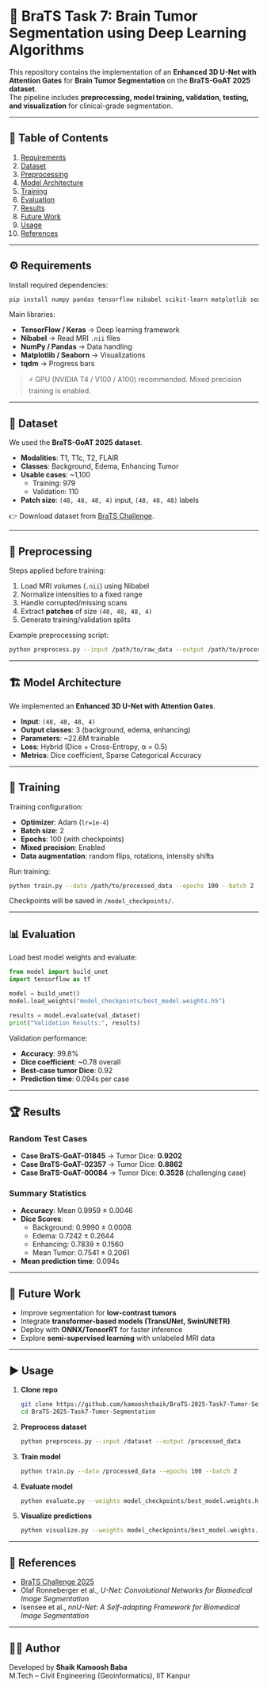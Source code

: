 # 🧠 BraTS Task 7: Brain Tumor Segmentation using Deep Learning Algorithms

This repository contains the implementation of an **Enhanced 3D U-Net with Attention Gates** for **Brain Tumor Segmentation** on the **BraTS-GoAT 2025 dataset**.  
The pipeline includes **preprocessing, model training, validation, testing, and visualization** for clinical-grade segmentation.

---

## 📌 Table of Contents
1. [Requirements](#requirements)
2. [Dataset](#dataset)
3. [Preprocessing](#preprocessing)
4. [Model Architecture](#model-architecture)
5. [Training](#training)
6. [Evaluation](#evaluation)
7. [Results](#results)
8. [Future Work](#future-work)
9. [Usage](#usage)
10. [References](#references)

---

## ⚙️ Requirements

Install required dependencies:

```bash
pip install numpy pandas tensorflow nibabel scikit-learn matplotlib seaborn tqdm
```

Main libraries:
- **TensorFlow / Keras** → Deep learning framework  
- **Nibabel** → Read MRI `.nii` files  
- **NumPy / Pandas** → Data handling  
- **Matplotlib / Seaborn** → Visualizations  
- **tqdm** → Progress bars  

> ⚡ GPU (NVIDIA T4 / V100 / A100) recommended. Mixed precision training is enabled.

---

## 📂 Dataset

We used the **BraTS-GoAT 2025 dataset**.

- **Modalities**: T1, T1c, T2, FLAIR  
- **Classes**: Background, Edema, Enhancing Tumor  
- **Usable cases**: ~1,100  
  - Training: 979  
  - Validation: 110  
- **Patch size**: `(48, 48, 48, 4)` input, `(48, 48, 48)` labels  

👉 Download dataset from [BraTS Challenge](https://www.med.upenn.edu/cbica/brats2025/).

---

## 🧹 Preprocessing

Steps applied before training:

1. Load MRI volumes (`.nii`) using Nibabel  
2. Normalize intensities to a fixed range  
3. Handle corrupted/missing scans  
4. Extract **patches** of size `(48, 48, 48, 4)`  
5. Generate training/validation splits  

Example preprocessing script:

```bash
python preprocess.py --input /path/to/raw_data --output /path/to/processed_data
```

---

## 🏗️ Model Architecture

We implemented an **Enhanced 3D U-Net with Attention Gates**.

- **Input**: `(48, 48, 48, 4)`  
- **Output classes**: 3 (background, edema, enhancing)  
- **Parameters**: ~22.6M trainable  
- **Loss**: Hybrid (Dice + Cross-Entropy, α = 0.5)  
- **Metrics**: Dice coefficient, Sparse Categorical Accuracy  

---

## 🚀 Training

Training configuration:
- **Optimizer**: Adam (`lr=1e-4`)  
- **Batch size**: 2  
- **Epochs**: 100 (with checkpoints)  
- **Mixed precision**: Enabled  
- **Data augmentation**: random flips, rotations, intensity shifts  

Run training:

```bash
python train.py --data /path/to/processed_data --epochs 100 --batch 2
```

Checkpoints will be saved in `/model_checkpoints/`.

---

## 📊 Evaluation

Load best model weights and evaluate:

```python
from model import build_unet
import tensorflow as tf

model = build_unet()
model.load_weights("model_checkpoints/best_model.weights.h5")

results = model.evaluate(val_dataset)
print("Validation Results:", results)
```

Validation performance:
- **Accuracy**: 99.8%  
- **Dice coefficient**: ~0.78 overall  
- **Best-case tumor Dice**: 0.92  
- **Prediction time**: 0.094s per case  

---

## 🏆 Results

### Random Test Cases
- **Case BraTS-GoAT-01845** → Tumor Dice: **0.9202**  
- **Case BraTS-GoAT-02357** → Tumor Dice: **0.8862**  
- **Case BraTS-GoAT-00084** → Tumor Dice: **0.3528** (challenging case)  

### Summary Statistics
- **Accuracy**: Mean 0.9959 ± 0.0046  
- **Dice Scores**:  
  - Background: 0.9990 ± 0.0008  
  - Edema: 0.7242 ± 0.2644  
  - Enhancing: 0.7839 ± 0.1560  
  - Mean Tumor: 0.7541 ± 0.2061  
- **Mean prediction time**: 0.094s  

---

## 🔮 Future Work

- Improve segmentation for **low-contrast tumors**  
- Integrate **transformer-based models (TransUNet, SwinUNETR)**  
- Deploy with **ONNX/TensorRT** for faster inference  
- Explore **semi-supervised learning** with unlabeled MRI data  

---

## ▶️ Usage

1. **Clone repo**  
   ```bash
   git clone https://github.com/kamooshshaik/BraTS-2025-Task7-Tumor-Segmentation.git
   cd BraTS-2025-Task7-Tumor-Segmentation
   ```

2. **Preprocess dataset**  
   ```bash
   python preprocess.py --input /dataset --output /processed_data
   ```

3. **Train model**  
   ```bash
   python train.py --data /processed_data --epochs 100 --batch 2
   ```

4. **Evaluate model**  
   ```bash
   python evaluate.py --weights model_checkpoints/best_model.weights.h5 --data /processed_data
   ```

5. **Visualize predictions**  
   ```bash
   python visualize.py --weights model_checkpoints/best_model.weights.h5 --sample BraTS-GoAT-01845
   ```

---

## 📖 References
- [BraTS Challenge 2025](https://www.med.upenn.edu/cbica/brats2025/)  
- Olaf Ronneberger et al., *U-Net: Convolutional Networks for Biomedical Image Segmentation*  
- Isensee et al., *nnU-Net: A Self-adapting Framework for Biomedical Image Segmentation*  

---

## 👨‍💻 Author
Developed by **Shaik Kamoosh Baba**  
M.Tech – Civil Engineering (Geoinformatics), IIT Kanpur  
